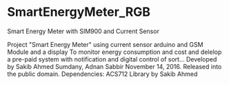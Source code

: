 # SmartEnergyMeter_RGB
Smart Energy Meter with SIM900 and Current Sensor

  Project "Smart Energy Meter" using current sensor arduino and GSM Module and a display
  To monitor energy consumption and cost and delelop a pre-paid system with notification and digital control of sort...
  Developed by Sakib Ahmed Sumdany, Adnan Sabbir
  November 14, 2016.
  Released into the public domain.
  Dependencies: ACS712 Library by Sakib Ahmed
